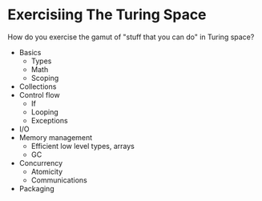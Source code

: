 # Exercisiing The Turing Space

How do you exercise the gamut of "stuff that you can do" in Turing space?

* Basics
   * Types
   * Math
   * Scoping
* Collections
* Control flow
   * If
   * Looping
   * Exceptions
* I/O
* Memory management
   * Efficient low level types, arrays
   * GC
* Concurrency
   * Atomicity
   * Communications
* Packaging

